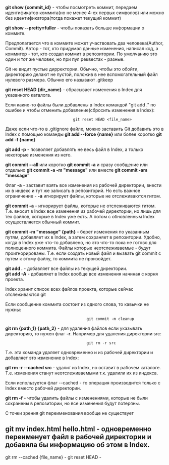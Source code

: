 **git show {commit_id}** - чтобы посмотреть коммит, передаем идентификатор коммита(но не менее 4-ех первых символов) 
или можно без идентификатора(тогда покажет текущий коммит)  

**git show --pretty=fuller** - чтобы показать больше информации о коммите.  

Предполагается что в коммите может участвовать два человека(Author, Commit). Автор - тот, кто придумал данные изменения, написал код, а коммитер - тот, кто создал коммит в репозитории. По умолчанию это один и тот же человек, но при пул реквестах - разные.  

Git не видит пустые дирректории. Обычно, чтобы это обойти, директорию делают не пустой, положив в нее вспомогательный файл нулевого размера. Обычно его называют .gitkeep  

**git reset HEAD {dir_name}** - сбрасывает изменения в Index для указанного каталога.  

Если какие-то файлы были добавлены в Index командой "git add ." по ошибке и чтобы отменить добавление(сбросить изменения в Index):  

                                  git reset HEAD <file_name>  

Даже если что-то в .gitignore файле, можно заставить Git добавить это в Index с помощью команды **git add --force {name}** или более коротко **git add -f {name}**   

**git add -p** - позволяет добавлять не весь файл в Index, а только некоторые изменения из него.  

**git commit --all** или коротко **git commit -a** и сразу сообщение или отдельно **git commit -a -m "message"** или вместе **git commit -am "message"**  

Флаг **-a** - заставит взять все изменения из рабочей директории, внести их в индекс и тут же записать в репозиторий. Но есть важное ограничение - **-a** игнорирует файлы, которые не отслеживаются гитом.  

**git commit -a** - игнорирует файлы, которые не отслеживаются гитом. Т.е. вносит в Index все изменения из рабочей директории, но лишь для тех файлов, которые в Index уже есть. А потом с обновленным Index осуществляется обычный коммит.

**git commit -m "message" {path}** - берет изменения по указанным путям, добавляет их в Index, а затем сохраняет в репозитории. Удобно, когда в Index уже что-то добавлено, но это что-то пока не готово для полноценного коммита. Файлы которые неотслеживаемые - будут проигнорированы. Т.е. если создать новый файл и вызвать git commit с путем к этому файлу, то коммита не произойдет.  

**git add .** - добавляет все файлы из текущей директории.  
**git add -A** - добавляет в Index вообще все изменения начиная с корня проекта. 

Index хранит список всех файлов проекта, которые сейчас отслеживаются git  

Если сообщение коммита состоит из одного слова, то кавычки не нужны:  

                                        git commit -m cleanup

**git rm {path_1} {path_2}** - для удаления файлов
если указывать директорию, то нужен флаг **-r**. Например для удаления директории src:  

                                        git rm -r src  

Т.е. эта команда удаляет одновременно и из рабочей директории и добавляет это изменение в Index:  

**git rm -r --cached src** - удалит из Index, но оставит в рабочем каталоге. Т.е. изменения станут неотслеживаемыми т.к. удалили их из индекса.  

Если используется флаг --cached - то операция производится только с Index вместо рабочей директории.  

**git rm -f** - чтобы удалить файлы с изменениями, которые не были сохранены в репозитории, но все изменения будут потеряны.

С точки зрения git переименования вообще не существует  

**git mv index.html hello.html** - одновременно переименует файл в рабочей директории и добавила бы информацию об этом в Index.   
---------------------------- 
git rm --cached {file_name} - 
git reset HEAD - 